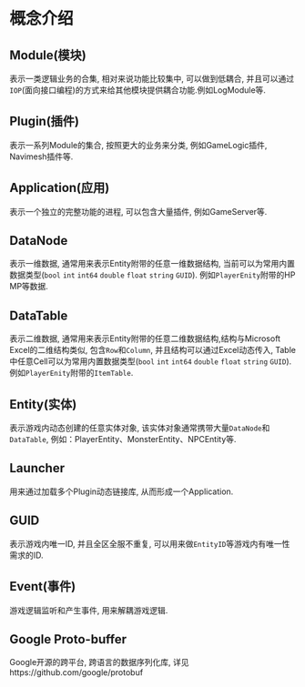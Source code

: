 # 概念介绍

## Module(模块)
表示一类逻辑业务的合集, 相对来说功能比较集中, 可以做到低耦合, 并且可以通过`IOP`(面向接口编程)的方式来给其他模块提供耦合功能.例如LogModule等.

## Plugin(插件)
表示一系列Module的集合, 按照更大的业务来分类, 例如GameLogic插件, Navimesh插件等.

## Application(应用)
表示一个独立的完整功能的进程, 可以包含大量插件, 例如GameServer等.

## DataNode
表示一维数据, 通常用来表示Entity附带的任意一维数据结构, 当前可以为常用内置数据类型(`bool` `int` `int64` `double` `float` `string` `GUID`). 例如`PlayerEnity`附带的HP MP等数据.

## DataTable
表示二维数据, 通常用来表示Entity附带的任意二维数据结构,结构与Microsoft Excel的二维结构类似, 包含`Row`和`Column`, 并且结构可以通过Excel动态传入, Table中任意Cell可以为常用内置数据类型(`bool` `int` `int64` `double` `float` `string` `GUID`). 例如`PlayerEnity`附带的`ItemTable`.

## Entity(实体)
表示游戏内动态创建的任意实体对象, 该实体对象通常携带大量`DataNode`和`DataTable`, 例如：PlayerEntity、MonsterEntity、NPCEntity等.

## Launcher
用来通过加载多个Plugin动态链接库, 从而形成一个Application.

## GUID
表示游戏内唯一ID, 并且全区全服不重复, 可以用来做`EntityID`等游戏内有唯一性需求的ID.

## Event(事件)
游戏逻辑监听和产生事件, 用来解耦游戏逻辑.

## Google Proto-buffer
Google开源的跨平台, 跨语言的数据序列化库, 详见https://github.com/google/protobuf